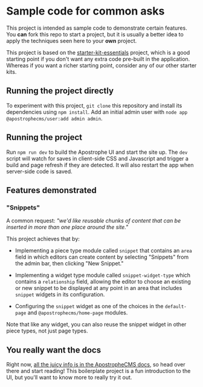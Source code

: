 # Sample code for common asks

This project is intended as sample code to demonstrate certain features. You **can** fork this repo to start a project, but it is usually a better idea to apply the techniques seen here to your **own** project.

This project is based on the [starter-kit-essentials](https://github.com/apostrophecms/starter-kit-essentials) project, which is a good starting point if you don't want any extra code pre-built in the application. Whereas if you want a richer starting point, consider any of our other starter kits.

## Running the project directly

To experiment with this project, `git clone` this repository and install its dependencies using `npm install`. Add an initial admin user with `node app @apostrophecms/user:add admin admin`.

## Running the project

Run `npm run dev` to build the Apostrophe UI and start the site up. The `dev` script will watch for saves in client-side CSS and Javascript and trigger a build and page refresh if they are detected. It will also restart the app when server-side code is saved.

## Features demonstrated

### "Snippets"

A common request: *"we'd like reusable chunks of content that can be inserted in more than one place around the site."*

This project achieves that by:

* Implementing a piece type module called `snippet` that contains an `area` field in which editors can create content by selecting "Snippets" from the admin bar, then clicking "New Snippet."

* Implementing a widget type module called `snippet-widget-type` which contains a `relationship` field, allowing the editor to choose an existing or new snippet to be displayed at any point in an area that includes `snippet` widgets in its configuration.

* Configuring the `snippet` widget as one of the choices in the `default-page` and `@apostrophecms/home-page` modules.

Note that like any widget, you can also reuse the snippet widget in other piece types, not just page types.

## You really want the docs

Right now, [all the juicy info is in the ApostropheCMS docs](https://docs.apostrophecms.org), so head over there and start reading! This boilerplate project is a fun introduction to the UI, but you'll want to know more to really try it out.

